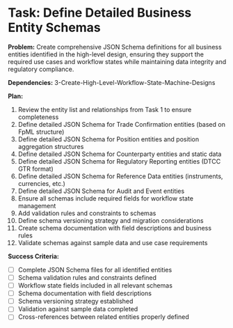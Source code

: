 # Task: Define Detailed Business Entity Schemas

**Problem:** Create comprehensive JSON Schema definitions for all business entities identified in the high-level design, ensuring they support the required use cases and workflow states while maintaining data integrity and regulatory compliance.

**Dependencies:** 3-Create-High-Level-Workflow-State-Machine-Designs

**Plan:**
1. Review the entity list and relationships from Task 1 to ensure completeness
2. Define detailed JSON Schema for Trade Confirmation entities (based on FpML structure)
3. Define detailed JSON Schema for Position entities and position aggregation structures
4. Define detailed JSON Schema for Counterparty entities and static data
5. Define detailed JSON Schema for Regulatory Reporting entities (DTCC GTR format)
6. Define detailed JSON Schema for Reference Data entities (instruments, currencies, etc.)
7. Define detailed JSON Schema for Audit and Event entities
8. Ensure all schemas include required fields for workflow state management
9. Add validation rules and constraints to schemas
10. Define schema versioning strategy and migration considerations
11. Create schema documentation with field descriptions and business rules
12. Validate schemas against sample data and use case requirements

**Success Criteria:**
- [ ] Complete JSON Schema files for all identified entities
- [ ] Schema validation rules and constraints defined
- [ ] Workflow state fields included in all relevant schemas
- [ ] Schema documentation with field descriptions
- [ ] Schema versioning strategy established
- [ ] Validation against sample data completed
- [ ] Cross-references between related entities properly defined
